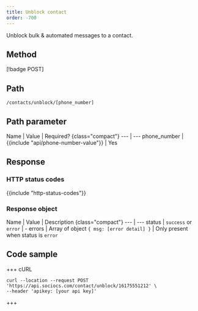 ```yaml
---
title: Unblock contact
order: -700
---
```


Unblock bulk & automated messages to a contact.

## Method

[!badge POST]

## Path

`/contacts/unblock/[phone_number]`

## Path parameter

Name | Value | Required? {class="compact"}
--- | ---
phone_number | {{include "api/phone-number-value"}} | Yes

## Response

### HTTP status codes

{{include "http-status-codes"}}

### Response object

Name | Value | Description {class="compact"}
--- | ---
status | `success` or `error` | -
errors | Array of object `{ msg: [error detail] }` | Only present when status is `error`

## Code sample

+++ cURL

```shell
curl --location --request POST 'https://api.sociocs.com/contact/unblock/16175551212' \
--header 'apikey: [your api key]'
```

+++
